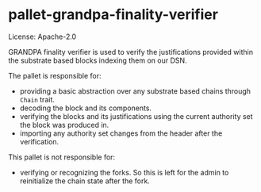 # pallet-grandpa-finality-verifier
License: Apache-2.0

GRANDPA finality verifier is used to verify the justifications provided within the substrate based blocks indexing them on our DSN.

The pallet is responsible for:
- providing a basic abstraction over any substrate based chains through `Chain` trait.
- decoding the block and its components.
- verifying the blocks and its justifications using the current authority set the block was produced in.
- importing any authority set changes from the header after the verification.

This pallet is not responsible for:
- verifying or recognizing the forks. So this is left for the admin to reinitialize the chain state after the fork.
